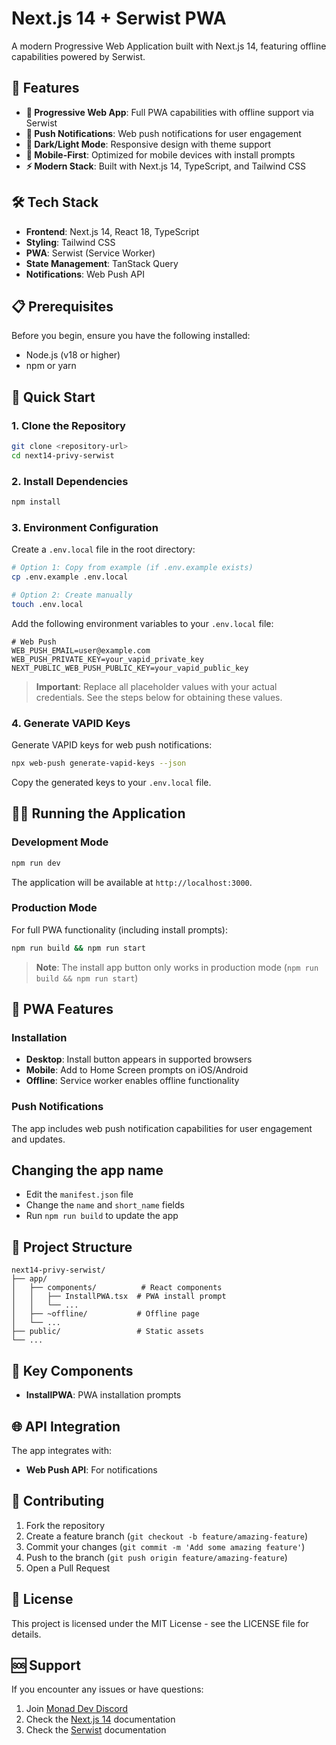 # Next.js 14 + Serwist PWA

A modern Progressive Web Application built with Next.js 14, featuring offline capabilities powered by Serwist.

## 🚀 Features

- **📱 Progressive Web App**: Full PWA capabilities with offline support via Serwist
- **🔔 Push Notifications**: Web push notifications for user engagement
- **🌙 Dark/Light Mode**: Responsive design with theme support
- **📱 Mobile-First**: Optimized for mobile devices with install prompts
- **⚡ Modern Stack**: Built with Next.js 14, TypeScript, and Tailwind CSS

## 🛠 Tech Stack

- **Frontend**: Next.js 14, React 18, TypeScript
- **Styling**: Tailwind CSS
- **PWA**: Serwist (Service Worker)
- **State Management**: TanStack Query
- **Notifications**: Web Push API

## 📋 Prerequisites

Before you begin, ensure you have the following installed:

- Node.js (v18 or higher)
- npm or yarn

## 🚀 Quick Start

### 1. Clone the Repository

```bash
git clone <repository-url>
cd next14-privy-serwist
```

### 2. Install Dependencies

```bash
npm install
```

### 3. Environment Configuration

Create a `.env.local` file in the root directory:

```bash
# Option 1: Copy from example (if .env.example exists)
cp .env.example .env.local

# Option 2: Create manually
touch .env.local
```

Add the following environment variables to your `.env.local` file:

```env
# Web Push
WEB_PUSH_EMAIL=user@example.com
WEB_PUSH_PRIVATE_KEY=your_vapid_private_key
NEXT_PUBLIC_WEB_PUSH_PUBLIC_KEY=your_vapid_public_key
```

> **Important**: Replace all placeholder values with your actual credentials. See the steps below for obtaining these values.

### 4. Generate VAPID Keys

Generate VAPID keys for web push notifications:

```bash
npx web-push generate-vapid-keys --json
```

Copy the generated keys to your `.env.local` file.

## 🏃‍♂️ Running the Application

### Development Mode

```bash
npm run dev
```

The application will be available at `http://localhost:3000`.

### Production Mode

For full PWA functionality (including install prompts):

```bash
npm run build && npm run start
```

> **Note**: The install app button only works in production mode (`npm run build && npm run start`)

## 📱 PWA Features

### Installation

- **Desktop**: Install button appears in supported browsers
- **Mobile**: Add to Home Screen prompts on iOS/Android
- **Offline**: Service worker enables offline functionality

### Push Notifications

The app includes web push notification capabilities for user engagement and updates.

## Changing the app name

- Edit the `manifest.json` file
- Change the `name` and `short_name` fields
- Run `npm run build` to update the app

## 🔧 Project Structure

```
next14-privy-serwist/
├── app/
│   ├── components/          # React components
│   │   ├── InstallPWA.tsx  # PWA install prompt
│   │   └── ...
│   ├── ~offline/           # Offline page
│   └── ...
├── public/                 # Static assets
└── ...
```

## 🔗 Key Components

- **InstallPWA**: PWA installation prompts

## 🌐 API Integration

The app integrates with:

- **Web Push API**: For notifications

## 🤝 Contributing

1. Fork the repository
2. Create a feature branch (`git checkout -b feature/amazing-feature`)
3. Commit your changes (`git commit -m 'Add some amazing feature'`)
4. Push to the branch (`git push origin feature/amazing-feature`)
5. Open a Pull Request

## 📄 License

This project is licensed under the MIT License - see the LICENSE file for details.

## 🆘 Support

If you encounter any issues or have questions:

1. Join [Monad Dev Discord](https://discord.gg/monaddev)
2. Check the [Next.js 14](https://nextjs.org/) documentation
3. Check the [Serwist](https://serwist.pages.dev/) documentation

